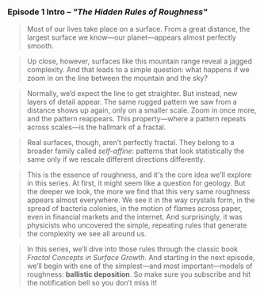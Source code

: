 ### Episode 1 Intro – *"The Hidden Rules of Roughness"*

> Most of our lives take place on a surface. From a great distance, the largest surface we know—our planet—appears almost perfectly smooth.

> Up close, however, surfaces like this mountain range reveal a jagged complexity. And that leads to a simple question: what happens if we zoom in on the line between the mountain and the sky?

> Normally, we’d expect the line to get straighter. But instead, new layers of detail appear. The same rugged pattern we saw from a distance shows up again, only on a smaller scale. Zoom in once more, and the pattern reappears. This property—where a pattern repeats across scales—is the hallmark of a fractal.

> Real surfaces, though, aren’t perfectly fractal. They belong to a broader family called *self-affine*: patterns that look statistically the same only if we rescale different directions differently.

> This is the essence of roughness, and it's the core idea we'll explore in this series. At first, it might seem like a question for geology. But the deeper we look, the more we find that this very same roughness appears almost everywhere. We see it in the way crystals form, in the spread of bacteria colonies, in the motion of flames across paper, even in financial markets and the internet. And surprisingly, it was physicists who uncovered the simple, repeating rules that generate the complexity we see all around us.

> In this series, we’ll dive into those rules through the classic book *Fractal Concepts in Surface Growth*. And starting in the next episode, we’ll begin with one of the simplest—and most important—models of roughness: **ballistic deposition**. So make sure you subscribe and hit the notification bell so you don’t miss it!